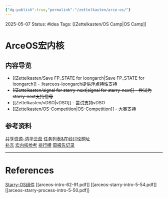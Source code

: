 ```yaml
---
{"dg-publish":true,"permalink":"/zettelkasten/arce-os/"}
---
```


2025-05-07
Status: #idea
Tags: [[Zettelkasten/OS Camp\|OS Camp]]

# ArceOS宏内核
## 内容导览

- [[Zettelkasten/Save FP_STATE for loongarch\|Save FP_STATE for loongarch]] - 为arceos-loongarch提供浮点特性支持
- ~~[[Zettelkasten/signal for starry-next\|signal for starry-next]] - 尝试为starry-next支持信号~~
- [[Zettelkasten/vDSO\|vDSO]] - 尝试支持vDSO
- [[Zettelkasten/OS-Competition\|OS-Competition]] - 大赛支持
## 参考资料
[共享资源-清华云盘](https://cloud.tsinghua.edu.cn/d/0520e62918c74c509b66/)
[任务列表&在线讨论网址](https://github.com/oscomp/starry-next/discussions/40)  
[补充](https://github.com/orgs/rcore-os/discussions/15)
[宏内核参考](https://github.com/oscomp/starry-next)
[排行榜](https://learningos.cn/oscomptest-grading)
[周报告记录](https://docs.qq.com/doc/DWENCV0diU2dkeWVq?nlc=1)

___
# References
[Starry-OS组件](https://github.com/Starry-OS)
[[arceos-intro-62-91.pdf]]
[[arceos-starry-intro-5-54.pdf]]
[[arceos-starry-process-intro-5-50.pdf]]